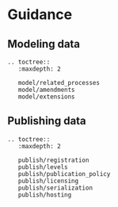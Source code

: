 # Guidance

## Modeling data

```eval_rst
.. toctree::
   :maxdepth: 2

   model/related_processes
   model/amendments
   model/extensions
```

## Publishing data

```eval_rst
.. toctree::
   :maxdepth: 2

   publish/registration
   publish/levels
   publish/publication_policy
   publish/licensing
   publish/serialization
   publish/hosting
```

